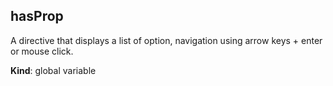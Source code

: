 <a name="hasProp"></a>
## hasProp
A directive that displays a list of option, navigation using arrow keys + enter or mouse click.

**Kind**: global variable  
